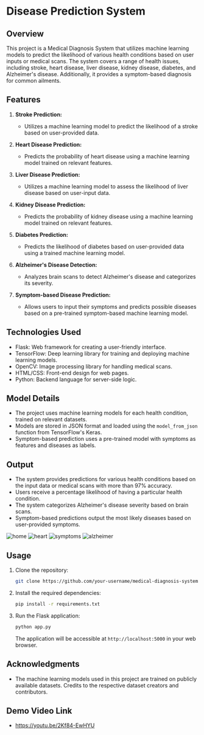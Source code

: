 # Disease Prediction System

## Overview

This project is a Medical Diagnosis System that utilizes machine learning models to predict the likelihood of various health conditions based on user inputs or medical scans. The system covers a range of health issues, including stroke, heart disease, liver disease, kidney disease, diabetes, and Alzheimer's disease. Additionally, it provides a symptom-based diagnosis for common ailments.

## Features

1. **Stroke Prediction:**
   - Utilizes a machine learning model to predict the likelihood of a stroke based on user-provided data.

2. **Heart Disease Prediction:**
   - Predicts the probability of heart disease using a machine learning model trained on relevant features.

3. **Liver Disease Prediction:**
   - Utilizes a machine learning model to assess the likelihood of liver disease based on user-input data.

4. **Kidney Disease Prediction:**
   - Predicts the probability of kidney disease using a machine learning model trained on relevant features.

5. **Diabetes Prediction:**
   - Predicts the likelihood of diabetes based on user-provided data using a trained machine learning model.

6. **Alzheimer's Disease Detection:**
   - Analyzes brain scans to detect Alzheimer's disease and categorizes its severity.

7. **Symptom-based Disease Prediction:**
   - Allows users to input their symptoms and predicts possible diseases based on a pre-trained symptom-based machine learning model.

## Technologies Used

- Flask: Web framework for creating a user-friendly interface.
- TensorFlow: Deep learning library for training and deploying machine learning models.
- OpenCV: Image processing library for handling medical scans.
- HTML/CSS: Front-end design for web pages.
- Python: Backend language for server-side logic.

## Model Details

- The project uses machine learning models for each health condition, trained on relevant datasets.
- Models are stored in JSON format and loaded using the `model_from_json` function from TensorFlow's Keras.
- Symptom-based prediction uses a pre-trained model with symptoms as features and diseases as labels.

## Output
- The system provides predictions for various health conditions based on the input data or medical scans with more than 97% accuracy.
- Users receive a percentage likelihood of having a particular health condition.
- The system categorizes Alzheimer's disease severity based on brain scans.
- Symptom-based predictions output the most likely diseases based on user-provided symptoms.

![home](https://github.com/Subham-4/Disease-Prediction/assets/84079854/4177e300-0947-42f0-bd6a-2fb6e6722722)
![heart](https://github.com/Subham-4/Disease-Prediction/assets/84079854/ed13acf8-8091-42dd-8ea5-28610ccb77b9)
![symptoms](https://github.com/Subham-4/Disease-Prediction/assets/84079854/b48c12a0-e934-4280-99e2-a7565c95e0ba)
![alzheimer](https://github.com/Subham-4/Disease-Prediction/assets/84079854/3b31d3e8-18cd-43cb-bd03-c2ae19656237)



## Usage

1. Clone the repository:

   ```bash
   git clone https://github.com/your-username/medical-diagnosis-system.git
   ```

2. Install the required dependencies:

   ```bash
   pip install -r requirements.txt
   ```

3. Run the Flask application:

   ```bash
   python app.py
   ```

   The application will be accessible at `http://localhost:5000` in your web browser.

## Acknowledgments

- The machine learning models used in this project are trained on publicly available datasets. Credits to the respective dataset creators and contributors.


## Demo Video Link

- https://youtu.be/2Kf84-EwHYU
